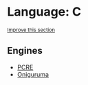 # Language: C
<sup>[Improve this section](https://github.com/rbuckton/regexp-features/edit/main/src/languages/c.yml)</sup>


<!--
'name' sources:
  - [](../../src/languages/c.yml)
-->


## Engines

- [PCRE](../engines/pcre.md)
- [Oniguruma](../engines/oniguruma.md)